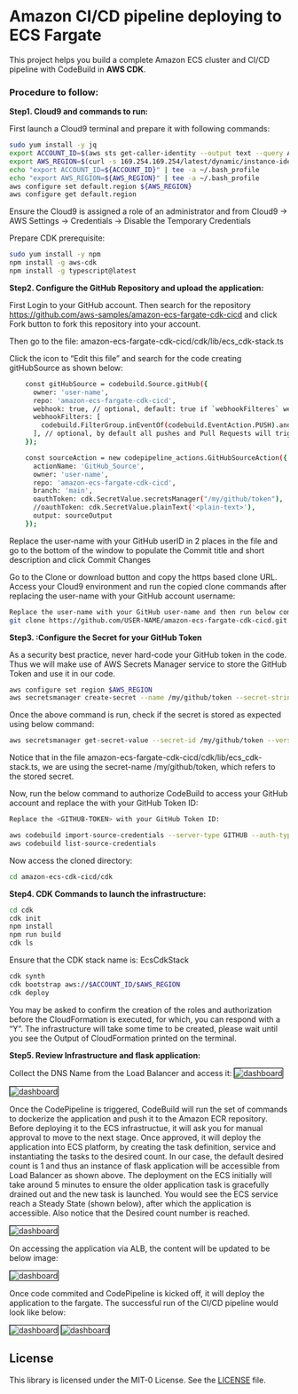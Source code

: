 # Amazon CI/CD pipeline deploying to ECS Fargate

This project helps you build a complete Amazon ECS cluster and CI/CD pipeline with CodeBuild in **AWS CDK**.

### Procedure to follow:

<b>Step1. Cloud9 and commands to run:</b>

First launch a Cloud9 terminal and prepare it with following commands:

```bash
sudo yum install -y jq
export ACCOUNT_ID=$(aws sts get-caller-identity --output text --query Account)
export AWS_REGION=$(curl -s 169.254.169.254/latest/dynamic/instance-identity/document | jq -r '.region')
echo "export ACCOUNT_ID=${ACCOUNT_ID}" | tee -a ~/.bash_profile
echo "export AWS_REGION=${AWS_REGION}" | tee -a ~/.bash_profile
aws configure set default.region ${AWS_REGION}
aws configure get default.region
```
Ensure the Cloud9 is assigned a role of an administrator and from Cloud9 -> AWS Settings -> Credentials -> Disable the Temporary Credentials

Prepare CDK prerequisite:

```bash
sudo yum install -y npm
npm install -g aws-cdk
npm install -g typescript@latest
```

<b>Step2. Configure the GitHub Repository and upload the application:</b>

First Login to your GitHub account. Then search for the repository https://github.com/aws-samples/amazon-ecs-fargate-cdk-cicd and click Fork button to fork this repository into your account.

Then go to the file: amazon-ecs-fargate-cdk-cicd/cdk/lib/ecs_cdk-stack.ts

Click the icon to “Edit this file” and search for the code creating gitHubSource as shown below:

```bash
    const gitHubSource = codebuild.Source.gitHub({
      owner: 'user-name',
      repo: 'amazon-ecs-fargate-cdk-cicd',
      webhook: true, // optional, default: true if `webhookFilteres` were provided, false otherwise
      webhookFilters: [
        codebuild.FilterGroup.inEventOf(codebuild.EventAction.PUSH).andBranchIs('main'),
      ], // optional, by default all pushes and Pull Requests will trigger a build
    });
```

```bash
    const sourceAction = new codepipeline_actions.GitHubSourceAction({
      actionName: 'GitHub_Source',
      owner: 'user-name',
      repo: 'amazon-ecs-fargate-cdk-cicd',
      branch: 'main',
      oauthToken: cdk.SecretValue.secretsManager("/my/github/token"),
      //oauthToken: cdk.SecretValue.plainText('<plain-text>'),
      output: sourceOutput
    });
```

Replace the user-name with your GitHub userID in 2 places in the file and go to the bottom of the window to populate the Commit title and short description and click Commit Changes

Go to the Clone or download button and copy the https based clone URL. Access your Cloud9 environment and run the copied clone commands after replacing the user-name with your GitHub account username:

```bash
Replace the user-name with your GitHub user-name and then run below commands in the ~/environment directory:
git clone https://github.com/USER-NAME/amazon-ecs-fargate-cdk-cicd.git amazon-ecs-cdk-cicd
```

<b>Step3. :Configure the Secret for your GitHub Token</b>

As a security best practice, never hard-code your GitHub token in the code. Thus we will make use of AWS Secrets Manager service to store the GitHub Token and use it in our code.

```bash
aws configure set region $AWS_REGION
aws secretsmanager create-secret --name /my/github/token --secret-string <GITHUB-TOKEN> 
```
Once the above command is run, check if the secret is stored as expected using below command:

```bash
aws secretsmanager get-secret-value --secret-id /my/github/token --version-stage AWSCURRENT
```
Notice that in the file amazon-ecs-fargate-cdk-cicd/cdk/lib/ecs_cdk-stack.ts, we are using the secret-name /my/github/token, which refers to the stored secret.

Now, run the below command to authorize CodeBuild to access your GitHub account and replace the with your GitHub Token ID:

```bash
Replace the <GITHUB-TOKEN> with your GitHub Token ID:

aws codebuild import-source-credentials --server-type GITHUB --auth-type PERSONAL_ACCESS_TOKEN --token <GITHUB-TOKEN> 
aws codebuild list-source-credentials 
```

Now access the cloned directory:

```bash
cd amazon-ecs-cdk-cicd/cdk
```

<b>Step4. CDK Commands to launch the infrastructure:</b>

```bash
cd cdk
cdk init
npm install
npm run build
cdk ls
```
Ensure that the CDK stack name is: EcsCdkStack

```bash
cdk synth
cdk bootstrap aws://$ACCOUNT_ID/$AWS_REGION
cdk deploy
```

You may be asked to confirm the creation of the roles and authorization before the CloudFormation is executed, for which, you can respond with a “Y”. The infrastructure will take some time to be created, please wait until you see the Output of CloudFormation printed on the terminal.


<b>Step5. Review Infrastructure and flask application:</b>

Collect the DNS Name from the Load Balancer and access it:
<img src="images/alb-dns.png" alt="dashboard" style="border:1px solid black">

<img src="images/web-default.png" alt="dashboard" style="border:1px solid black">

Once the CodePipeline is triggered, CodeBuild will run the set of commands to dockerize the application and push it to the Amazon ECR repository. Before deploying it to the ECS infrastructue, it will ask you for manual approval to move to the next stage. Once approved, it will deploy the application into ECS platform, by creating the task definition, service and instantiating the tasks to the desired count. In our case, the default desired count is 1 and thus an instance of flask application will be accessible from Load Balancer as shown above.
The deployment on the ECS initially will take around 5 minutes to ensure the older application task is gracefully drained out and the new task is launched. You would see the ECS service reach a Steady State (shown below), after which the application is accessible. Also notice that the Desired count number is reached.

<img src="images/ecs-steadystate.png" alt="dashboard" style="border:1px solid black">

On accessing the application via ALB, the content will be updated to be below image:

<img src="images/ecs-deployed.png" alt="dashboard" style="border:1px solid black">

Once code commited and CodePipeline is kicked off, it will deploy the application to the fargate. The successful run of the CI/CD pipeline would look like below:

<img src="images/stage12-green.png" alt="dashboard" style="border:1px solid black">
<img src="images/stage34-green.png" alt="dashboard" style="border:1px solid black">



## License
This library is licensed under the MIT-0 License. See the [LICENSE](/LICENSE) file.
